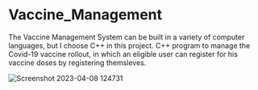 # Vaccine_Management
The Vaccine Management System can be built in a variety of computer languages, but I choose C++ in this project.
C++ program to manage the Covid-19 vaccine rollout, in which an eligible user can register for his vaccine doses by registering themsleves.

![Screenshot 2023-04-08 124731](https://user-images.githubusercontent.com/108872975/230708799-59bfcc07-4cd3-487b-adab-cf9f618f81df.png)
